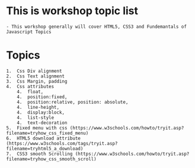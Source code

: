 # This is workshop topic list

    - This workshop generally will cover HTML5, CSS3 and Fundemantals of Javascript Topics

# Topics
    1.  Css Div alignment
    2.  Css Text alignment
    3.  Css Margin, padding
    4.  Css attributes 
        4.  float, 
        4.  position:fixed, 
        4.  position:relative, position: absolute, 
        4.  line-height,
        4.  display:block,
        4.  list-style
        4.  text-decoration
    5.  Fixed menu with css (https://www.w3schools.com/howto/tryit.asp?filename=tryhow_css_fixed_menu) 
    6.  HTML5 download attribute (https://www.w3schools.com/tags/tryit.asp?filename=tryhtml5_a_download)
    7.  CSS3 smooth Scrolling (https://www.w3schools.com/howto/tryit.asp?filename=tryhow_css_smooth_scroll)